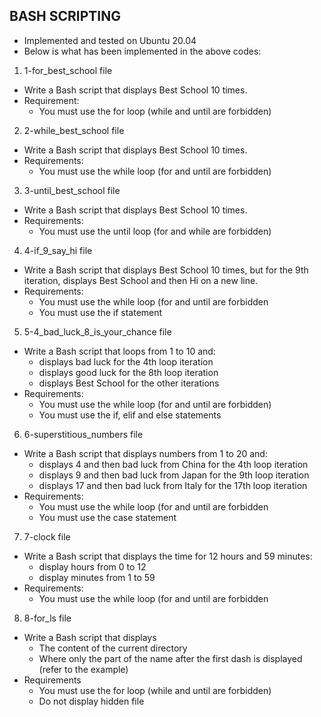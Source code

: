 ## BASH SCRIPTING

* Implemented and tested on Ubuntu 20.04
* Below is what has been implemented in the above codes:

1. 1-for_best_school file
* Write a Bash script that displays Best School 10 times.
* Requirement:
	* You must use the for loop (while and until are forbidden)

2. 2-while_best_school file
* Write a Bash script that displays Best School 10 times.
* Requirements:
	* You must use the while loop (for and until are forbidden)

3. 3-until_best_school file
* Write a Bash script that displays Best School 10 times.
* Requirements:
	* You must use the until loop (for and while are forbidden)

4. 4-if_9_say_hi file
* Write a Bash script that displays Best School 10 times, but for the 9th iteration, displays Best School and then Hi on a new line.
* Requirements:
	* You must use the while loop (for and until are forbidden
	* You must use the if statement

5. 5-4_bad_luck_8_is_your_chance file
* Write a Bash script that loops from 1 to 10 and:
	* displays bad luck for the 4th loop iteration
	* displays good luck for the 8th loop iteration
	* displays Best School for the other iterations
* Requirements:
	* You must use the while loop (for and until are forbidden)
	* You must use the if, elif and else statements

6. 6-superstitious_numbers file
* Write a Bash script that displays numbers from 1 to 20 and:
	* displays 4 and then bad luck from China for the 4th loop iteration
	* displays 9 and then bad luck from Japan for the 9th loop iteration
	* displays 17 and then bad luck from Italy for the 17th loop iteration
* Requirements:
	* You must use the while loop (for and until are forbidden
	* You must use the case statement

7. 7-clock file
* Write a Bash script that displays the time for 12 hours and 59 minutes:
	* display hours from 0 to 12
	* display minutes from 1 to 59
* Requirements:
	* You must use the while loop (for and until are forbidden

8. 8-for_ls file
* Write a Bash script that displays
	* The content of the current directory
	* Where only the part of the name after the first dash is displayed (refer to the example)
* Requirements
	* You must use the for loop (while and until are forbidden)
	* Do not display hidden file

